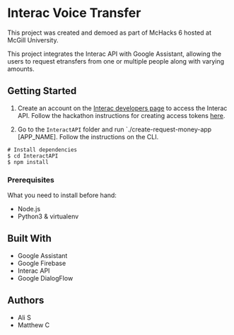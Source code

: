 # Interac Voice Transfer
This project was created and demoed as part of McHacks 6 hosted at McGill University.

This project integrates the Interac API with Google Assistant, allowing the users to request etransfers from one or multiple people along with varying amounts.

## Getting Started
1. Create an account on the [Interac developers page](https://developer.interac.ca/) to access the Interac API. Follow the hackathon instructions for creating access tokens [here](https://ryan-lee-3.gitbook.io/requestmoneyapi/introduction/untitled). 

2. Go to the `InteractAPI` folder and run `./create-request-money-app [APP_NAME]. Follow the instructions on the CLI.

```
# Install dependencies
$ cd InteractAPI
$ npm install
```

### Prerequisites

What you need to install before hand:
- Node.js
- Python3 & virtualenv

## Built With

* Google Assistant
* Google Firebase
* Interac API
* Google DialogFlow

## Authors
* Ali S
* Matthew C

